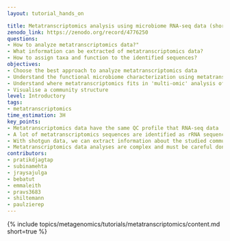 ```yaml
---
layout: tutorial_hands_on

title: Metatranscriptomics analysis using microbiome RNA-seq data (short)
zenodo_link: https://zenodo.org/record/4776250
questions:
- How to analyze metatranscriptomics data?"
- What information can be extracted of metatranscriptomics data?
- How to assign taxa and function to the identified sequences?
objectives:
- Choose the best approach to analyze metatranscriptomics data
- Understand the functional microbiome characterization using metatranscriptomic results
- Understand where metatranscriptomics fits in 'multi-omic' analysis of microbiomes
- Visualise a community structure
level: Introductory
tags:
- metatranscriptomics
time_estimation: 3H
key_points:
- Metatranscriptomics data have the same QC profile that RNA-seq data
- A lot of metatranscriptomics sequences are identified as rRNA sequences
- With shotgun data, we can extract information about the studied community structure and also the functions realised by the community
- Metatranscriptomics data analyses are complex and must be careful done, specially when they are done without combination to metagenomics data analyses
contributors:
- pratikdjagtap
- subinamehta
- jraysajulga
- bebatut
- emmaleith
- pravs3683
- shiltemann
- paulzierep
---
```



{% include topics/metagenomics/tutorials/metatranscriptomics/content.md short=true %}
